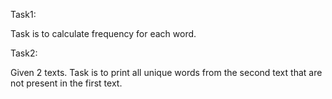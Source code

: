 Task1:

Task is to calculate frequency for each word.

Task2:

Given 2 texts. Task is to print all unique words from the second text that are not present in the first text.
